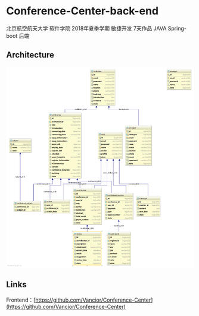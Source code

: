 # Conference-Center-back-end
北京航空航天大学 软件学院 2018年夏季学期 敏捷开发 7天作品 JAVA Spring-boot 后端

## Architecture

![architecture](./ACMP物理模型图.png)

## Links

Frontend：[https://github.com/Vancior/Conference-Center](https://github.com/Vancior/Conference-Center)
